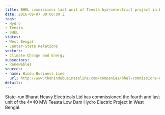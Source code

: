 ```yaml
---
title: BHEL commissions last unit of Teesta hydroelectrict project in West Bengal
date: 2016-09-07 00:00:00 Z
tags:
- Hydro
- Teesta
- BHEL
states:
- West Bengal
- Center-State Relations
sectors:
- Climate Change and Energy
subsectors:
- Renewables
sources:
- name: Hindu Business Line
  url: http://www.thehindubusinessline.com/companies/bhel-commissions-unit4-of-teesta-power-project/article9065434.ece
details: 
---
```


State-run Bharat Heavy Electricals Ltd has commissioned the fourth and last unit of the 4×40 MW Teesta Low Dam Hydro Electric Project in West Bengal.
